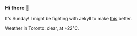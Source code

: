 ### Hi there :wave:

It's Sunday! I might be fighting with Jekyll to make [this](https://swissclubto.github.io) better.

Weather in Toronto: clear, at +22°C.
